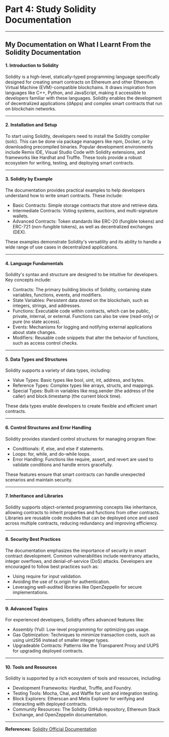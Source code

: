 # Part 4: Study Solidity Documentation

---

## My Documentation on What I Learnt From the Solidity Documentation

#### 1. Introduction to Solidity
Solidity is a high-level, statically-typed programming language specifically designed for creating smart contracts on Ethereum and other Ethereum Virtual Machine (EVM)-compatible blockchains. It draws inspiration from languages like C++, Python, and JavaScript, making it accessible to developers familiar with these languages. Solidity enables the development of decentralized applications (dApps) and complex smart contracts that run on blockchain networks.

---

#### 2. Installation and Setup
To start using Solidity, developers need to install the Solidity compiler (solc). This can be done via package managers like npm, Docker, or by downloading precompiled binaries. Popular development environments include Remix IDE, Visual Studio Code with Solidity extensions, and frameworks like Hardhat and Truffle. These tools provide a robust ecosystem for writing, testing, and deploying smart contracts.

---

#### 3. Solidity by Example
The documentation provides practical examples to help developers understand how to write smart contracts. These include:
- Basic Contracts: Simple storage contracts that store and retrieve data.
- Intermediate Contracts: Voting systems, auctions, and multi-signature wallets.
- Advanced Contracts: Token standards like ERC-20 (fungible tokens) and ERC-721 (non-fungible tokens), as well as decentralized exchanges (DEX).

These examples demonstrate Solidity's versatility and its ability to handle a wide range of use cases in decentralized applications.

---

#### 4. Language Fundamentals
Solidity's syntax and structure are designed to be intuitive for developers. Key concepts include:
- Contracts: The primary building blocks of Solidity, containing state variables, functions, events, and modifiers.
- State Variables: Persistent data stored on the blockchain, such as integers, strings, and addresses.
- Functions: Executable code within contracts, which can be public, private, internal, or external. Functions can also be view (read-only) or pure (no state access).
- Events: Mechanisms for logging and notifying external applications about state changes.
- Modifiers: Reusable code snippets that alter the behavior of functions, such as access control checks.

---

#### 5. Data Types and Structures
Solidity supports a variety of data types, including:
- Value Types: Basic types like bool, uint, int, address, and bytes.
- Reference Types: Complex types like arrays, structs, and mappings.
- Special Types: Built-in variables like msg.sender (the address of the caller) and block.timestamp (the current block time).

These data types enable developers to create flexible and efficient smart contracts.

---

#### 6. Control Structures and Error Handling
Solidity provides standard control structures for managing program flow:
- Conditionals: if, else, and else if statements.
- Loops: for, while, and do-while loops.
- Error Handling: Functions like require, assert, and revert are used to validate conditions and handle errors gracefully.

These features ensure that smart contracts can handle unexpected scenarios and maintain security.

---

#### 7. Inheritance and Libraries
Solidity supports object-oriented programming concepts like inheritance, allowing contracts to inherit properties and functions from other contracts. Libraries are reusable code modules that can be deployed once and used across multiple contracts, reducing redundancy and improving efficiency.

---

#### 8. Security Best Practices
The documentation emphasizes the importance of security in smart contract development. Common vulnerabilities include reentrancy attacks, integer overflows, and denial-of-service (DoS) attacks. Developers are encouraged to follow best practices such as:
- Using require for input validation.
- Avoiding the use of tx.origin for authentication.
- Leveraging well-audited libraries like OpenZeppelin for secure implementations.

---

#### 9. Advanced Topics
For experienced developers, Solidity offers advanced features like:
- Assembly (Yul): Low-level programming for optimizing gas usage.
- Gas Optimization: Techniques to minimize transaction costs, such as using uint256 instead of smaller integer types.
- Upgradeable Contracts: Patterns like the Transparent Proxy and UUPS for upgrading deployed contracts.

---

#### 10. Tools and Resources
Solidity is supported by a rich ecosystem of tools and resources, including:
- Development Frameworks: Hardhat, Truffle, and Foundry.
- Testing Tools: Mocha, Chai, and Waffle for unit and integration testing.
- Block Explorers: Etherscan and Metis Explorer for verifying and interacting with deployed contracts.
- Community Resources: The Solidity GitHub repository, Ethereum Stack Exchange, and OpenZeppelin documentation.

---

**References:** [Solidity Official Documentation](https://docs.soliditylang.org/en/latest/)

